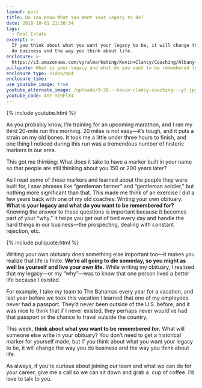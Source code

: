 ```yaml
---
layout: post
title: Do You Know What You Want Your Legacy to Be?
date: 2018-10-01 21:38:34
tags:
  - Real Estate
excerpt: >-
  If you think about what you want your legacy to be, it will change the way you
  do business and the way you think about life.
enclosure: >-
  https://s3.amazonaws.com/vyralmarketing/Kevin+Clancy/Coaching/Albany+Real+Estate+Agent-+Do+You+Know+What+You+Want+Your+Legacy+to+Be%253F.mp4
pullquote: What is your legacy and what do you want to be remembered for?
enclosure_type: video/mp4
enclosure_time:
use_youtube_image: true
youtube_alternate_image: /uploads/9-26---kevin-clancy-coaching---yt.jpg
youtube_code: AYY-Yi9FlX4
---
```


{% include youtube.html %}

As you probably know, I’m training for an upcoming marathon, and I ran my third 20-mile run this morning. 20 miles is not easy—it’s tough, and it puts a strain on my old bones. It took me a little under three hours to finish, and one thing I noticed during this run was a tremendous number of historic markers in our area.

This got me thinking: What does it take to have a marker built in your name so that people are still thinking about you 150 or 200 years later?

As I read some of these markers and learned about the people they were built for, I saw phrases like “gentleman farmer” and “gentleman soldier,” but nothing more significant than that. This made me think of an exercise I did a few years back with one of my old coaches: Writing your own obituary. **What is your legacy and what do you want to be remembered for?** Knowing the answer to these questions is important because it becomes part of your “why.” It helps you get out of bed every day and handle the hard things in our business—the prospecting, dealing with constant rejection, etc.

{% include pullquote.html %}

Writing your own obituary does something else important too—it makes you realize that life is finite. **We’re all going to die someday, so you might as well be yourself and live your own life.** While writing my obituary, I realized that my legacy—or my “why”—was to know that one person lived a better life because I existed.

For example, I take my team to The Bahamas every year for a vacation, and last year before we took this vacation I learned that one of my employees never had a passport. They’d never been outside of the U.S. before, and it was nice to think that if I never existed, they perhaps never would’ve had that passport or the chance to travel outside the country.

This week, **think about what you want to be remembered for.** What will someone else write in your obituary? You don’t need to get a historical marker for yourself made, but if you think about what you want your legacy to be, it will change the way you do business and the way you think about life.

As always, if you’re curious about joining our team and what we can do for your career, give me a call so we can sit down and grab a&nbsp; cup of coffee. I’d love to talk to you.